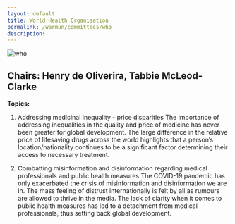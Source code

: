 ```yaml
---
layout: default
title: World Health Organisation
permalink: /warmun/committees/who
description:
---
```

![who](https://user-images.githubusercontent.com/55463665/138574210-5c08d2ad-7f04-48cd-b2fb-6ded24d1b04c.jpg)
## Chairs: Henry de Oliverira, Tabbie McLeod-Clarke
<b>Topics:</b>
  1. Addressing medicinal inequality - price disparities
The importance of addressing inequalities in the quality and price of medicine has never been greater for global development. The large difference in the relative price of lifesaving drugs across the world highlights that a person’s location/nationality continues to be a significant factor determining their access to necessary treatment.

2. Combatting misinformation and disinformation regarding medical professionals and public health measures
The COVID-19 pandemic has only exacerbated the crisis of misinformation and disinformation we are in. The mass feeling of distrust internationally is felt by all as rumours are allowed to thrive in the media. The lack of clarity when it comes to public health measures has led to a detachment from medical professionals, thus setting back global development.

